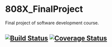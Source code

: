 # 808X_FinalProject
Final project of software development course.

[![Build Status](https://travis-ci.org/SonamYeshe/808X_FinalProject.svg?branch=master)](https://travis-ci.org/SonamYeshe/808X_FinalProject)
[![Coverage Status](https://coveralls.io/repos/github/SonamYeshe/808X_FinalProject/badge.svg?branch=master)](https://coveralls.io/github/SonamYeshe/808X_FinalProject?branch=master)
---
